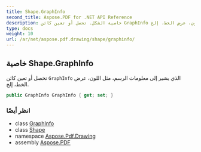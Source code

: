 ```yaml
---
title: Shape.GraphInfo
second_title: Aspose.PDF for .NET API Reference
description: خاصية الشكل. تحصل أو تعين كائن GraphInfo الذي يشير إلى معلومات الرسم مثل اللون، عرض الخط، إلخ
type: docs
weight: 10
url: /ar/net/aspose.pdf.drawing/shape/graphinfo/
---
```

## خاصية Shape.GraphInfo

تحصل أو تعين كائن `GraphInfo` الذي يشير إلى معلومات الرسم، مثل اللون، عرض الخط، إلخ.

```csharp
public GraphInfo GraphInfo { get; set; }
```

### انظر أيضًا

* class [GraphInfo](../../../aspose.pdf/graphinfo/)
* class [Shape](../)
* namespace [Aspose.Pdf.Drawing](../../../aspose.pdf.drawing/)
* assembly [Aspose.PDF](../../../)